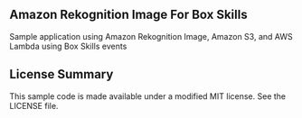 ## Amazon Rekognition Image For Box Skills

Sample application using Amazon Rekognition Image, Amazon S3, and AWS Lambda using Box Skills events

## License Summary

This sample code is made available under a modified MIT license. See the LICENSE file. 
